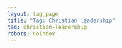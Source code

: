 ```yaml
---
layout: tag_page
title: "Tag: Christian leadership"
tag: christian-leadership
robots: noindex
---
```

